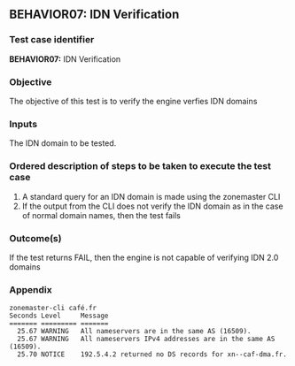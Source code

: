 ## BEHAVIOR07: IDN Verification 

### Test case identifier

**BEHAVIOR07:** IDN Verification 

### Objective 

The objective of this test is to verify the engine verfies IDN domains

### Inputs

The IDN domain to be tested.

### Ordered description of steps to be taken to execute the test case

1. A standard query for an IDN domain is made using the zonemaster CLI
2. If the output from the CLI does not verify the IDN domain as in the case of
normal domain names, then the test fails 

### Outcome(s)

If the test returns FAIL, then the engine is not capable of verifying IDN 2.0
domains

### Appendix
``` 
zonemaster-cli café.fr
Seconds Level     Message
======= ========= =======
  25.67 WARNING   All nameservers are in the same AS (16509).
  25.67 WARNING   All nameservers IPv4 addresses are in the same AS (16509).
  25.70 NOTICE    192.5.4.2 returned no DS records for xn--caf-dma.fr.


